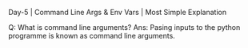 Day-5 | Command Line Args & Env Vars | Most Simple Explanation

Q: What is command line arguments?
    Ans: Pasing inputs to the python programme is known as command line arguments.